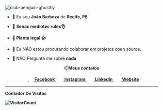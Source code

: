 <p align="center">

![club-penguin-ghosthy](https://github.com/JoaoPapaya/JoaoPapaya/assets/164504291/683ed373-65bc-4377-a652-6d1ed7aef14d)

<p align="left">
  
- 👦 Eu sou <strong>João Barboza</strong> de <strong>Recife, PE</strong>

- 🔭 <strong>Senac mediotec rules👌</strong>

- 🌱 <strong> Planta legal 👍</strong>

- 👯 Eu NÃO estou procurando colaborar em projetos open source.

- 💬 NÃO Pergunte me sobre <strong>nada</strong>
</p>
<p align="center">📫<b>Meus contatos</br></p>

<p align="center">
&nbsp;&nbsp;&nbsp;&nbsp;<a href = "https://www.youtube.com/watch?v=xvFZjo5PgG0"> <img align="center" src = "https://cdn1.iconfinder.com/data/icons/logotypes/32/square-facebook-256.png" height= 15px width = 15px> Facebook </a>&nbsp;&nbsp;
<a href = "https://www.youtube.com/watch?v=xvFZjo5PgG0" target="_blank"><img align="center" src="https://image.flaticon.com/icons/svg/174/174855.svg" height= 15px width = 15px> Instagram </a>&nbsp;&nbsp;
<a href = "https://www.youtube.com/watch?v=xvFZjo5PgG0" target="_blank"><img align="center" src = "https://image.flaticon.com/icons/svg/174/174857.svg" height= 15px width = 15px> Linkedin </a>&nbsp;&nbsp;
<a href = "https://www.youtube.com/watch?v=xvFZjo5PgG0" target="_blank"><img align="center" src = "https://image.flaticon.com/icons/svg/841/841364.svg" height= 15px width = 15px> Website </a>
</p>

*************
**Contador De Visitas**

![VisitorCount](https://profile-counter.glitch.me/{JoaoPapaya}/count.svg)
